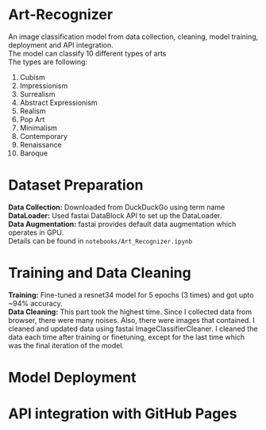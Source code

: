 # Art-Recognizer
An image classification model from data collection, cleaning, model training, deployment and API integration. <br/>
The model can classify 10 different types of arts <br/>
The types are following: <br/>
1. Cubism
2. Impressionism
3. Surrealism
4. Abstract Expressionism
5. Realism
6. Pop Art
7. Minimalism
8. Contemporary
9. Renaissance
10. Baroque

# Dataset Preparation
**Data Collection:** Downloaded from DuckDuckGo using term name <br/>
**DataLoader:** Used fastai DataBlock API to set up the DataLoader. <br/>
**Data Augmentation:** fastai provides default data augmentation which operates in GPU. <br/>
Details can be found in `notebooks/Art_Recognizer.ipynb`

# Training and Data Cleaning
**Training:** Fine-tuned a resnet34 model for 5 epochs (3 times) and got upto ~94% accuracy. <br/>
**Data Cleaning:** This part took the highest time. Since I collected data from browser, there were many noises. Also, there were images that contained. I cleaned and updated data using fastai ImageClassifierCleaner. I cleaned the data each time after training or finetuning, except for the last time which was the final iteration of the model. <br/>

# Model Deployment


# API integration with GitHub Pages

